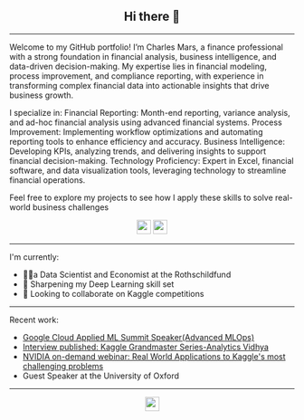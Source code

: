 <h2 align="center">Hi there 👋</h2>

---
Welcome to my GitHub portfolio! I’m Charles Mars, a finance professional with a strong foundation in financial analysis, business intelligence, and data-driven decision-making. My expertise lies in financial modeling, process improvement, and compliance reporting, with experience in transforming complex financial data into actionable insights that drive business growth.

I specialize in:
    Financial Reporting: Month-end reporting, variance analysis, and ad-hoc financial analysis using advanced financial systems.
    Process Improvement: Implementing workflow optimizations and automating reporting tools to enhance efficiency and accuracy.
    Business Intelligence: Developing KPIs, analyzing trends, and delivering insights to support financial decision-making.
    Technology Proficiency: Expert in Excel, financial software, and data visualization tools, leveraging technology to streamline financial operations.

Feel free to explore my projects to see how I apply these skills to solve real-world business challenges

<p align=center>
<a href="https://www.kaggle.com/ruchi798"><img height="25" src="https://img.shields.io/badge/Kaggle-profile-%2320beff"></a>
<a href="https://datascience.hp.com/us/en/our-ambassadors/ruchi-bhatia.html"><img height="25" src="https://img.shields.io/badge/Z%20by%20HP-Ambassador%20Profile-lightgrey"></a>
</p>

---
I'm currently:
- 👩‍💻a Data Scientist and Economist at the Rothschildfund
- 🌱 Sharpening my Deep Learning skill set
- 👯 Looking to collaborate on Kaggle competitions
---

Recent work:
- <a href="https://cloudonair.withgoogle.com/events/summit-ml-practitioners/watch?talk=t3_s5_kaggle_grandmasters">Google Cloud Applied ML Summit Speaker(Advanced MLOps)</a>
- <a href="https://www.analyticsvidhya.com/blog/2021/02/kaggle-grandmaster-series-exclusive-interview-with-kaggle-datasets-grandmaster-ruchi-bhatiarank-5/">Interview published: Kaggle Grandmaster Series-Analytics Vidhya</a>
- <a href="https://info.nvidia.com/real-world-applications-to-kaggle-challenges-reg-page.html?ondemandrgt=yes#">NVIDIA on-demand webinar: Real World Applications to Kaggle's most challenging problems</a>
- Guest Speaker at the University of Oxford

---

<!--<p align="center">
  <img align="center" src="https://github-readme-stats.vercel.app/api/top-langs/?username=ruch798&layout=compact)](https://github.com/anuraghazra/github-readme-stats" />
</p> -->

<p align=center>
<img height="25" src="https://komarev.com/ghpvc/?username=ruch798&color=brightgreen" />
<a href="https://github.com/ruch798">
</a>
</p>


<!-- ![Ruchi's github stats](https://github-readme-stats.vercel.app/api?username=ruch798&show_icons=true&hide=contribs,issues)
